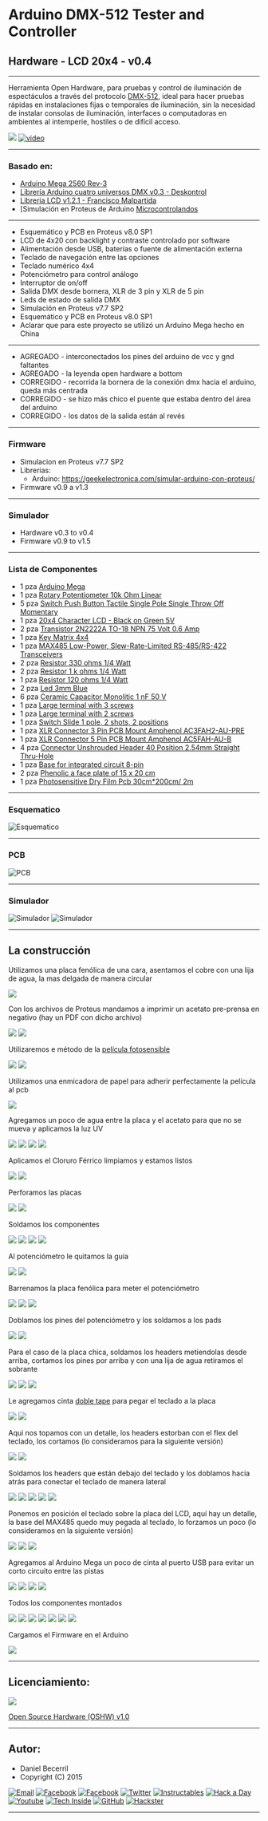 # **Arduino DMX-512 Tester and Controller**

## **Hardware - LCD 20x4 - v0.4**

***

Herramienta Open Hardware, para pruebas y control de iluminación de espectáculos a través del protocolo [DMX-512](http://es.wikipedia.org/wiki/Digital_Multiplex), ideal para hacer pruebas rápidas en instalaciones fijas o temporales de iluminación, sin la necesidad de instalar consolas de iluminación, interfaces o computadoras en ambientes al intemperie, hostiles o de difícil acceso.

![](https://raw.githubusercontent.com/Arduino-DMX-512-Tester-and-Controller/Arduino-DMX-512-Tester-and-Controller-LCD-20x4-Hardware/master/media/IMG_9399.JPG)
[![video](https://raw.githubusercontent.com/Arduino-DMX-512-Tester-and-Controller/Arduino-DMX-512-Tester-and-Controller-LCD-20x4-Hardware/master/media/youtube.JPG)](https://www.youtube.com/watch?v=TxBHMpAWDSY)

***

### **Basado en:**

- [Arduino Mega 2560 Rev-3](http://www.arduino.cc/en/Main/ArduinoBoardMega2560)
- [Librería Arduino cuatro universos DMX v0.3 - Deskontrol](http://www.deskontrol.net/blog/libreria-arduino-cuatro-universos-dmx/)
- [Libreria LCD v1.2.1 - Francisco Malpartida](https://bitbucket.org/fmalpartida/new-liquidcrystal/wiki/Home)
- [Simulación en Proteus de Arduino [Microcontrolandos](http://microcontrolandos.blogspot.mx/2012/12/arduino-componentes-para-o-proteus.html)

***

- Esquemático y PCB en Proteus v8.0 SP1
- LCD de 4x20 con backlight y contraste controlado por software
- Alimentación desde USB, baterías o fuente de alimentación externa
- Teclado de navegación entre las opciones
- Teclado numérico 4x4
- Potenciómetro para control análogo
- Interruptor de on/off
- Salida DMX desde bornera, XLR de 3 pin y XLR de 5 pin
- Leds de estado de salida DMX
- Simulación en Proteus v7.7 SP2
- Esquemático y PCB en Proteus v8.0 SP1
- Aclarar que para este proyecto se utilizó un Arduino Mega hecho en China

***

- AGREGADO  - interconectados los pines del arduino de vcc y gnd faltantes
- AGREGADO  - la leyenda open hardware a bottom
- CORREGIDO - recorrida la bornera de la conexión dmx hacia el arduino, queda más centrada
- CORREGIDO - se hizo más chico el puente que estaba dentro del área del arduino
- CORREGIDO - los datos de la salida están al revés

***

### **Firmware**

- Simulacion en Proteus v7.7 SP2
- Librerias:
  - Arduino: https://geekelectronica.com/simular-arduino-con-proteus/
- Firmware v0.9 a v1.3

***

### **Simulador**

- Hardware v0.3 to v0.4
- Firmware v0.9 to v1.5

***

### **Lista de Componentes**

* 1 pza [Arduino Mega](https://www.arduino.cc/en/Main/ArduinoBoardMega2560)
* 1 pza [Rotary Potentiometer 10k Ohm Linear](https://www.sparkfun.com/products/9939)
* 5 pza [Switch Push Button Tactile Single Pole Single Throw Off Momentary](http://www.jameco.com/webapp/wcs/stores/servlet/Product_10001_10001_122973_-1)
* 1 pza [20x4 Character LCD - Black on Green 5V](https://www.sparkfun.com/products/256)
* 2 pza [Transistor 2N2222A TO-18 NPN 75 Volt 0.6 Amp](http://www.jameco.com/webapp/wcs/stores/servlet/Product_10001_10001_38236_-1)
* 1 pza [Key Matrix 4x4](http://www.minirobot.com.mx/tienda/index.php?id_product=468&controller=product)
* 1 pza [MAX485 Low-Power, Slew-Rate-Limited RS-485/RS-422 Transceivers](https://www.maximintegrated.com/en/products/interface/transceivers/MAX485.html)
* 2 pza [Resistor 330 ohms 1/4 Watt](http://www.jameco.com/webapp/wcs/stores/servlet/Product_10001_10001_690742_-1)
* 2 pza [Resistor 1 k ohms 1/4 Watt](http://www.jameco.com/webapp/wcs/stores/servlet/Product_10001_10001_690865_-1)
* 1 pza [Resistor 120 ohms 1/4 Watt](http://www.jameco.com/webapp/wcs/stores/servlet/Product_10001_10001_690646_-1)
* 2 pza [Led 3mm Blue](http://www.jameco.com/webapp/wcs/stores/servlet/Product_10001_10001_2168421_-1)
* 6 pza [Ceramic Capacitor Monolitic 1 nF 50 V](http://5hertz.com/index.php?main_page=product_info&products_id=700)
* 1 pza [Large terminal with 3 screws](http://www.steren.com.mx/terminal-grande-con-3-tornillos-para-circuito-impreso.html)
* 1 pza [Large terminal with 2 screws](http://www.steren.com.mx/terminal-grande-con-2-tornillos-para-circuito-impreso.html)
* 1 pza [Switch Slide 1 pole, 2 shots, 2 positions](http://www.steren.com.mx/switch-deslizable-de-1-polo-2-tiros-2-posiciones.html)
* 1 pza [XLR Connector 3 Pin PCB Mount Amphenol AC3FAH2-AU-PRE](http://www.amphenolaudio.com/products/xlr/chassis-mounts/ac-series/)
* 1 pza [XLR Connector 5 Pin PCB Mount Amphenol AC5FAH-AU-B](http://www.amphenolaudio.com/products/xlr/chassis-mounts/ac-series/)
* 4 pza [Connector Unshrouded Header 40 Position 2.54mm Straight Thru-Hole](http://www.jameco.com/webapp/wcs/stores/servlet/Product_10001_10001_160882_-1)
* 1 pza [Base for integrated circuit 8-pin](http://www.steren.com.mx/base-para-circuito-integrado-de-8-patas.html)
* 2 pza [Phenolic a face plate of 15 x 20 cm](http://www.steren.com.mx/placa-fenolica-una-cara-de-15-x-20-cm.html)
* 1 pza [Photosensitive Dry Film Pcb 30cm*200cm/ 2m](http://www.amazon.com/Photosensitive-Film-Amateur-30cm-200cm/dp/B00B225R0I/?tag=leosm1-20)

***

### **Esquematico**

![Esquematico](https://raw.githubusercontent.com/Arduino-DMX-512-Tester-and-Controller/Arduino-DMX-512-Tester-and-Controller-LCD-20x4-Hardware/master/media/Esquematico.png)

***

### **PCB**

![PCB](https://raw.githubusercontent.com/Arduino-DMX-512-Tester-and-Controller/Arduino-DMX-512-Tester-and-Controller-LCD-20x4-Hardware/master/media/PCB.png)

***

### **Simulador**

![Simulador](https://raw.githubusercontent.com/Arduino-DMX-512-Tester-and-Controller/Arduino-DMX-512-Tester-and-Controller-LCD-20x4-Hardware/master/media/Simulador.PNG)
![Simulador](https://raw.githubusercontent.com/Arduino-DMX-512-Tester-and-Controller/Arduino-DMX-512-Tester-and-Controller-LCD-20x4-Hardware/master/media/Simulador%20exe.PNG)

***

## **La construcción**

Utilizamos una placa fenólica de una cara, asentamos el cobre con una lija de agua, la mas delgada de manera circular

![](https://raw.githubusercontent.com/Arduino-DMX-512-Tester-and-Controller/Arduino-DMX-512-Tester-and-Controller-LCD-20x4-Hardware/master/media/IMG_9132.JPG)

Con los archivos de Proteus mandamos a imprimir un acetato pre-prensa en negativo (hay un PDF con dicho archivo)
 
![](https://raw.githubusercontent.com/Arduino-DMX-512-Tester-and-Controller/Arduino-DMX-512-Tester-and-Controller-LCD-20x4-Hardware/master/media/IMG_9133.JPG)
![](https://raw.githubusercontent.com/Arduino-DMX-512-Tester-and-Controller/Arduino-DMX-512-Tester-and-Controller-LCD-20x4-Hardware/master/media/IMG_9134.JPG)

Utilizaremos e método de la [película fotosensible](https://www.google.com.mx/search?q=acentamos&oq=acentamos&aqs=chrome..69i57j0.279j0j7&sourceid=chrome&es_sm=122&ie=UTF-8#safe=off&q=pelicula+fotosensible&spell=1)

![](https://raw.githubusercontent.com/Arduino-DMX-512-Tester-and-Controller/Arduino-DMX-512-Tester-and-Controller-LCD-20x4-Hardware/master/media/IMG_9135.JPG)
![](https://raw.githubusercontent.com/Arduino-DMX-512-Tester-and-Controller/Arduino-DMX-512-Tester-and-Controller-LCD-20x4-Hardware/master/media/IMG_9136.JPG)

Utilizamos una enmicadora de papel para adherir perfectamente la película al pcb

![](https://raw.githubusercontent.com/Arduino-DMX-512-Tester-and-Controller/Arduino-DMX-512-Tester-and-Controller-LCD-20x4-Hardware/master/media/IMG_9140.JPG)

Agregamos un poco de agua entre la placa y el acetato para que no se mueva y aplicamos la luz UV

![](https://raw.githubusercontent.com/Arduino-DMX-512-Tester-and-Controller/Arduino-DMX-512-Tester-and-Controller-LCD-20x4-Hardware/master/media/IMG_9147.JPG)
![](https://raw.githubusercontent.com/Arduino-DMX-512-Tester-and-Controller/Arduino-DMX-512-Tester-and-Controller-LCD-20x4-Hardware/master/media/IMG_9149.JPG)
![](https://raw.githubusercontent.com/Arduino-DMX-512-Tester-and-Controller/Arduino-DMX-512-Tester-and-Controller-LCD-20x4-Hardware/master/media/IMG_9150.JPG)
![](https://raw.githubusercontent.com/Arduino-DMX-512-Tester-and-Controller/Arduino-DMX-512-Tester-and-Controller-LCD-20x4-Hardware/master/media/IMG_9151.JPG)

Aplicamos el Cloruro Férrico limpiamos y estamos listos

![](https://raw.githubusercontent.com/Arduino-DMX-512-Tester-and-Controller/Arduino-DMX-512-Tester-and-Controller-LCD-20x4-Hardware/master/media/IMG_9154.JPG)
![](https://raw.githubusercontent.com/Arduino-DMX-512-Tester-and-Controller/Arduino-DMX-512-Tester-and-Controller-LCD-20x4-Hardware/master/media/IMG_9156.JPG)

Perforamos las placas

![](https://raw.githubusercontent.com/Arduino-DMX-512-Tester-and-Controller/Arduino-DMX-512-Tester-and-Controller-LCD-20x4-Hardware/master/media/IMG_9157.JPG)
![](https://raw.githubusercontent.com/Arduino-DMX-512-Tester-and-Controller/Arduino-DMX-512-Tester-and-Controller-LCD-20x4-Hardware/master/media/IMG_9158.JPG)

Soldamos los componentes

![](https://raw.githubusercontent.com/Arduino-DMX-512-Tester-and-Controller/Arduino-DMX-512-Tester-and-Controller-LCD-20x4-Hardware/master/media/IMG_9162.JPG)
![](https://raw.githubusercontent.com/Arduino-DMX-512-Tester-and-Controller/Arduino-DMX-512-Tester-and-Controller-LCD-20x4-Hardware/master/media/IMG_9163.JPG)
![](https://raw.githubusercontent.com/Arduino-DMX-512-Tester-and-Controller/Arduino-DMX-512-Tester-and-Controller-LCD-20x4-Hardware/master/media/IMG_9165.JPG)
![](https://raw.githubusercontent.com/Arduino-DMX-512-Tester-and-Controller/Arduino-DMX-512-Tester-and-Controller-LCD-20x4-Hardware/master/media/IMG_9166.JPG)

Al potenciómetro le quitamos la guía

![](https://raw.githubusercontent.com/Arduino-DMX-512-Tester-and-Controller/Arduino-DMX-512-Tester-and-Controller-LCD-20x4-Hardware/master/media/IMG_9167.JPG)
![](https://raw.githubusercontent.com/Arduino-DMX-512-Tester-and-Controller/Arduino-DMX-512-Tester-and-Controller-LCD-20x4-Hardware/master/media/IMG_9168.JPG)

Barrenamos la placa fenólica para meter el potenciómetro
 
![](https://raw.githubusercontent.com/Arduino-DMX-512-Tester-and-Controller/Arduino-DMX-512-Tester-and-Controller-LCD-20x4-Hardware/master/media/IMG_9169.JPG)
![](https://raw.githubusercontent.com/Arduino-DMX-512-Tester-and-Controller/Arduino-DMX-512-Tester-and-Controller-LCD-20x4-Hardware/master/media/IMG_9170.JPG)
![](https://raw.githubusercontent.com/Arduino-DMX-512-Tester-and-Controller/Arduino-DMX-512-Tester-and-Controller-LCD-20x4-Hardware/master/media/IMG_9171.JPG)

Doblamos los pines del potenciómetro y los soldamos a los pads

![](https://raw.githubusercontent.com/Arduino-DMX-512-Tester-and-Controller/Arduino-DMX-512-Tester-and-Controller-LCD-20x4-Hardware/master/media/IMG_9173.JPG)
![](https://raw.githubusercontent.com/Arduino-DMX-512-Tester-and-Controller/Arduino-DMX-512-Tester-and-Controller-LCD-20x4-Hardware/master/media/IMG_9176.JPG)

Para el caso de la placa chica, soldamos los headers metiendolas desde arriba, cortamos los pines por arriba y con una lija de agua retiramos el sobrante

![](https://raw.githubusercontent.com/Arduino-DMX-512-Tester-and-Controller/Arduino-DMX-512-Tester-and-Controller-LCD-20x4-Hardware/master/media/IMG_9177.JPG)
![](https://raw.githubusercontent.com/Arduino-DMX-512-Tester-and-Controller/Arduino-DMX-512-Tester-and-Controller-LCD-20x4-Hardware/master/media/IMG_9178.JPG)
![](https://raw.githubusercontent.com/Arduino-DMX-512-Tester-and-Controller/Arduino-DMX-512-Tester-and-Controller-LCD-20x4-Hardware/master/media/IMG_9180.JPG)

Le agregamos cinta [doble tape](https://www.google.com.mx/search?q=acentamos&oq=acentamos&aqs=chrome..69i57j0.279j0j7&sourceid=chrome&es_sm=122&ie=UTF-8#safe=off&q=cinta+doble+tape) para pegar el teclado a la placa

![](https://raw.githubusercontent.com/Arduino-DMX-512-Tester-and-Controller/Arduino-DMX-512-Tester-and-Controller-LCD-20x4-Hardware/master/media/IMG_9181.JPG)
![](https://raw.githubusercontent.com/Arduino-DMX-512-Tester-and-Controller/Arduino-DMX-512-Tester-and-Controller-LCD-20x4-Hardware/master/media/IMG_9182.JPG)

Aqui nos topamos con un detalle, los headers estorban con el flex del teclado, los cortamos (lo consideramos para la siguiente versión)

![](https://raw.githubusercontent.com/Arduino-DMX-512-Tester-and-Controller/Arduino-DMX-512-Tester-and-Controller-LCD-20x4-Hardware/master/media/IMG_9184.JPG)
![](https://raw.githubusercontent.com/Arduino-DMX-512-Tester-and-Controller/Arduino-DMX-512-Tester-and-Controller-LCD-20x4-Hardware/master/media/IMG_9185.JPG)

Soldamos los headers que están debajo del teclado y los doblamos hacia atrás para conectar el teclado de manera lateral

![](https://raw.githubusercontent.com/Arduino-DMX-512-Tester-and-Controller/Arduino-DMX-512-Tester-and-Controller-LCD-20x4-Hardware/master/media/IMG_9186.JPG)
![](https://raw.githubusercontent.com/Arduino-DMX-512-Tester-and-Controller/Arduino-DMX-512-Tester-and-Controller-LCD-20x4-Hardware/master/media/IMG_9187.JPG)
![](https://raw.githubusercontent.com/Arduino-DMX-512-Tester-and-Controller/Arduino-DMX-512-Tester-and-Controller-LCD-20x4-Hardware/master/media/IMG_9188.JPG)
![](https://raw.githubusercontent.com/Arduino-DMX-512-Tester-and-Controller/Arduino-DMX-512-Tester-and-Controller-LCD-20x4-Hardware/master/media/IMG_9189.JPG)
![](https://raw.githubusercontent.com/Arduino-DMX-512-Tester-and-Controller/Arduino-DMX-512-Tester-and-Controller-LCD-20x4-Hardware/master/media/IMG_9190.JPG)

Ponemos en posición el teclado sobre la placa del LCD, aquí hay un detalle, la base del MAX485 quedo muy pegada al teclado, lo forzamos un poco (lo consideramos en la siguiente versión) 

![](https://raw.githubusercontent.com/Arduino-DMX-512-Tester-and-Controller/Arduino-DMX-512-Tester-and-Controller-LCD-20x4-Hardware/master/media/IMG_9192.JPG)
![](https://raw.githubusercontent.com/Arduino-DMX-512-Tester-and-Controller/Arduino-DMX-512-Tester-and-Controller-LCD-20x4-Hardware/master/media/IMG_9193.JPG)
![](https://raw.githubusercontent.com/Arduino-DMX-512-Tester-and-Controller/Arduino-DMX-512-Tester-and-Controller-LCD-20x4-Hardware/master/media/IMG_9194.JPG)

Agregamos al Arduino Mega un poco de cinta al puerto USB para evitar un corto circuito entre las pistas

![](https://raw.githubusercontent.com/Arduino-DMX-512-Tester-and-Controller/Arduino-DMX-512-Tester-and-Controller-LCD-20x4-Hardware/master/media/IMG_9195.JPG)
![](https://raw.githubusercontent.com/Arduino-DMX-512-Tester-and-Controller/Arduino-DMX-512-Tester-and-Controller-LCD-20x4-Hardware/master/media/IMG_9196.JPG)
![](https://raw.githubusercontent.com/Arduino-DMX-512-Tester-and-Controller/Arduino-DMX-512-Tester-and-Controller-LCD-20x4-Hardware/master/media/IMG_9197.JPG)
![](https://raw.githubusercontent.com/Arduino-DMX-512-Tester-and-Controller/Arduino-DMX-512-Tester-and-Controller-LCD-20x4-Hardware/master/media/IMG_9198.JPG)

Todos los componentes montados

![](https://raw.githubusercontent.com/Arduino-DMX-512-Tester-and-Controller/Arduino-DMX-512-Tester-and-Controller-LCD-20x4-Hardware/master/media/IMG_9406.JPG)
![](https://raw.githubusercontent.com/Arduino-DMX-512-Tester-and-Controller/Arduino-DMX-512-Tester-and-Controller-LCD-20x4-Hardware/master/media/IMG_9399.JPG)
![](https://raw.githubusercontent.com/Arduino-DMX-512-Tester-and-Controller/Arduino-DMX-512-Tester-and-Controller-LCD-20x4-Hardware/master/media/IMG_9401.JPG)
![](https://raw.githubusercontent.com/Arduino-DMX-512-Tester-and-Controller/Arduino-DMX-512-Tester-and-Controller-LCD-20x4-Hardware/master/media/IMG_9403.JPG)
![](https://raw.githubusercontent.com/Arduino-DMX-512-Tester-and-Controller/Arduino-DMX-512-Tester-and-Controller-LCD-20x4-Hardware/master/media/IMG_9402.JPG)
![](https://raw.githubusercontent.com/Arduino-DMX-512-Tester-and-Controller/Arduino-DMX-512-Tester-and-Controller-LCD-20x4-Hardware/master/media/IMG_9404.JPG)
![](https://raw.githubusercontent.com/Arduino-DMX-512-Tester-and-Controller/Arduino-DMX-512-Tester-and-Controller-LCD-20x4-Hardware/master/media/IMG_9405.JPG)

Cargamos el Firmware en el Arduino

![](https://raw.githubusercontent.com/Arduino-DMX-512-Tester-and-Controller/Arduino-DMX-512-Tester-and-Controller-LCD-20x4-Hardware/master/media/IMG_9408.JPG)

***

## **Licenciamiento:**

![](https://raw.githubusercontent.com/Arduino-DMX-512-Tester-and-Controller/Arduino-DMX-512-Tester-and-Controller-LCD-20x4-Hardware/master/Social/Logos/oshw.png)

[Open Source Hardware (OSHW) v1.0](https://github.com/Arduino-DMX-512-Tester-and-Controller/Arduino-DMX-512-Tester-and-Controller-LCD-20x4-Hardware/blob/master/Licence.md)

***

## **Autor:**

- Daniel Becerril
- Copyright (C) 2015

[![Email](https://raw.githubusercontent.com/Arduino-DMX-512-Tester-and-Controller/Arduino-DMX-512-Tester-and-Controller-LCD-20x4-Hardware/master/Social/Logos/email%2050x50.jpg)](mailto:daniel3514@gmail.com)
[![Facebook](https://raw.githubusercontent.com/Arduino-DMX-512-Tester-and-Controller/Arduino-DMX-512-Tester-and-Controller-LCD-20x4-Hardware/master/Social/Logos/Facebook%2050x50.png)](https://www.facebook.com/daniel.3514)
[![Facebook](https://raw.githubusercontent.com/Arduino-DMX-512-Tester-and-Controller/Arduino-DMX-512-Tester-and-Controller-LCD-20x4-Hardware/master/Social/Logos/Facebook%20Pages%2050x50.jpg)](https://www.facebook.com/ArduinoDMX512TesterController)
[![Twitter](https://raw.githubusercontent.com/Arduino-DMX-512-Tester-and-Controller/Arduino-DMX-512-Tester-and-Controller-LCD-20x4-Hardware/master/Social/Logos/Twitter%2050x50.png)](https://twitter.com/daniel3514)
[![Instructables](https://raw.githubusercontent.com/Arduino-DMX-512-Tester-and-Controller/Arduino-DMX-512-Tester-and-Controller-LCD-20x4-Hardware/master/Social/Logos/Instructables%2050x50.jpg)](http://www.instructables.com/id/Arduino-DMX-512-Tester-and-Controller/)
[![Hack a Day](https://raw.githubusercontent.com/Arduino-DMX-512-Tester-and-Controller/Arduino-DMX-512-Tester-and-Controller-LCD-20x4-Hardware/master/Social/Logos/hackaday%2050x50.jpg)](https://hackaday.io/project/5342-arduino-dmx-512-tester-and-controller)
[![Youtube](https://raw.githubusercontent.com/Arduino-DMX-512-Tester-and-Controller/Arduino-DMX-512-Tester-and-Controller-LCD-20x4-Hardware/master/Social/Logos/Youtube%2050x50.png)](https://www.youtube.com/watch?v=TxBHMpAWDSY)
[![Tech Inside](https://raw.githubusercontent.com/Arduino-DMX-512-Tester-and-Controller/Arduino-DMX-512-Tester-and-Controller-LCD-20x4-Hardware/master/Social/Logos/techinside%2045x45.png)](https://techinsideblog.wordpress.com/)
[![GitHub](https://raw.githubusercontent.com/Arduino-DMX-512-Tester-and-Controller/Arduino-DMX-512-Tester-and-Controller-LCD-20x4-Hardware/master/Social/Logos/github%2050x50.png)](https://github.com/Arduino-DMX-512-Tester-and-Controller)
[![Hackster](https://raw.githubusercontent.com/Arduino-DMX-512-Tester-and-Controller/Arduino-DMX-512-Tester-and-Controller-LCD-20x4-Hardware/master/Social/Logos/hackster%2050x50.png)](https://www.hackster.io/daniel3514/arduino-dmx-512-tester-controller-977c89)

***

